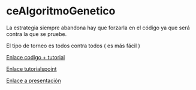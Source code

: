 # ceAlgoritmoGenetico

La estrategia siempre abandona hay que forzarla en el código ya que 
será contra la que se pruebe.

El tipo de torneo es todos contra todos ( es más fácil )

[Enlace codigo + tutorial](http://www.theprojectspot.com/tutorial-post/creating-a-genetic-algorithm-for-beginners/3
)

[Enlace tutorialspoint](https://www.tutorialspoint.com/genetic_algorithms/index.htm
)

[Enlace a presentación](https://www.slideshare.net/kancho/genetic-algorithm-by-example)
